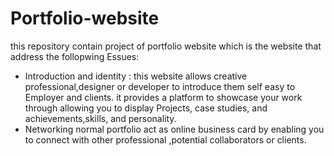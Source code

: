 # Portfolio-website
this repository contain project of portfolio website which is the website that address the follopwing Essues:
- Introduction and identity : this website  allows creative professional,designer or developer to introduce them self easy to Employer and clients. it provides a platform to showcase your work through allowing you to display Projects, case studies, and achievements,skills, and personality.
- Networking  normal portfolio act as online business card by enabling you to connect with other professional ,potential collaborators or clients.
